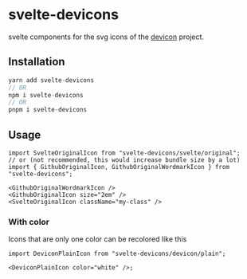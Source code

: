 # svelte-devicons

svelte components for the svg icons of the
[devicon](https://github.com/devicons/devicon) project.

## Installation

```js
yarn add svelte-devicons
// OR
npm i svelte-devicons
// OR
pnpm i svelte-devicons
```

## Usage

```tsx
import SvelteOriginalIcon from "svelte-devicons/svelte/original";
// or (not recommended, this would increase bundle size by a lot)
import { GithubOriginalIcon, GithubOriginalWordmarkIcon } from "svelte-devicons";

<GithubOriginalWordmarkIcon />
<GithubOriginalIcon size="2em" />
<SvelteOriginalIcon className="my-class" />
```

### With color

Icons that are only one color can be recolored like this

```tsx
import DeviconPlainIcon from "svelte-devicons/devicon/plain";

<DeviconPlainIcon color="white" />;
```
